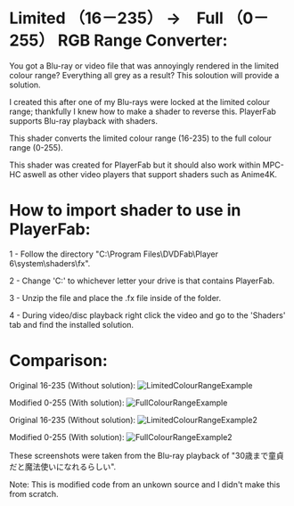 # Limited （16－235） →　Full （0－255） RGB Range Converter:
You got a Blu-ray or video file that was annoyingly rendered in the limited colour range? 
Everything all grey as a result? 
This soloution will provide a solution.

I created this after one of my Blu-rays were locked at the limited colour range; thankfully I knew how to make a shader to reverse this. PlayerFab supports Blu-ray playback with shaders.

This shader converts the limited colour range (16-235) to the full colour range (0-255).

This shader was created for PlayerFab but it should also work within MPC-HC aswell as other video players that support shaders such as Anime4K.

# How to import shader to use in PlayerFab:
1 - Follow the directory "C:\Program Files\DVDFab\Player 6\system\shaders\fx".

2 - Change 'C:' to whichever letter your drive is that contains PlayerFab.

3 - Unzip the file and place the .fx file inside of the folder.

4 - During video/disc playback right click the video and go to the 'Shaders' tab and find the installed solution.

# Comparison:
Original 16-235 (Without solution):
![LimitedColourRangeExample](https://user-images.githubusercontent.com/94736474/191021167-9046426d-e6f2-400b-9028-b2965870e9f1.png)

Modified 0-255 (With solution):
![FullColourRangeExample](https://user-images.githubusercontent.com/94736474/191021292-3cd5a13f-3904-48f2-b5f7-9460e5b0f8db.png)

Original 16-235 (Without solution):
![LimitedColourRangeExample2](https://user-images.githubusercontent.com/94736474/191025211-e6c5d077-f699-4585-9e47-f9017895fa85.png)

Modified 0-255 (With solution):
![FullColourRangeExample2](https://user-images.githubusercontent.com/94736474/191025286-0d93f37c-b74c-4f99-b615-36ef80f396e0.png)

These screenshots were taken from the Blu-ray playback of "30歳まで童貞だと魔法使いになれるらしい".



Note: This is modified code from an unkown source and I didn't make this from scratch.
